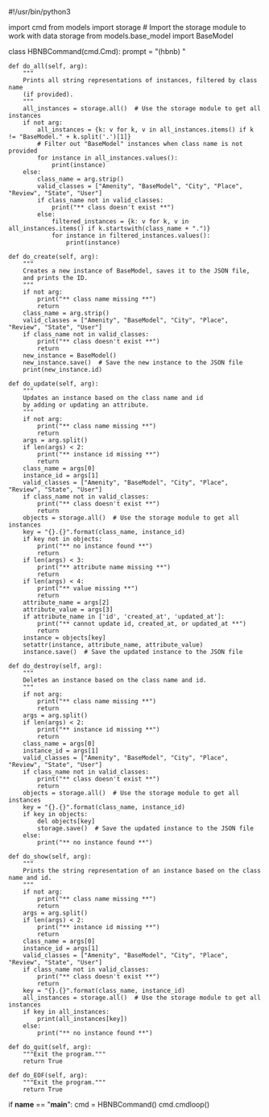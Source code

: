 
#!/usr/bin/python3

import cmd
from models import storage  # Import the storage module to work with data storage
from models.base_model import BaseModel

class HBNBCommand(cmd.Cmd):
    prompt = "(hbnb) "

    def do_all(self, arg):
        """
        Prints all string representations of instances, filtered by class name
        (if provided).
        """
        all_instances = storage.all()  # Use the storage module to get all instances
        if not arg:
            all_instances = {k: v for k, v in all_instances.items() if k != "BaseModel." + k.split('.')[1]}
            # Filter out "BaseModel" instances when class name is not provided
            for instance in all_instances.values():
                print(instance)
        else:
            class_name = arg.strip()
            valid_classes = ["Amenity", "BaseModel", "City", "Place", "Review", "State", "User"]
            if class_name not in valid_classes:
                print("** class doesn't exist **")
            else:
                filtered_instances = {k: v for k, v in all_instances.items() if k.startswith(class_name + ".")}
                for instance in filtered_instances.values():
                    print(instance)

    def do_create(self, arg):
        """
        Creates a new instance of BaseModel, saves it to the JSON file,
        and prints the ID.
        """
        if not arg:
            print("** class name missing **")
            return
        class_name = arg.strip()
        valid_classes = ["Amenity", "BaseModel", "City", "Place", "Review", "State", "User"]
        if class_name not in valid_classes:
            print("** class doesn't exist **")
            return
        new_instance = BaseModel()
        new_instance.save()  # Save the new instance to the JSON file
        print(new_instance.id)

    def do_update(self, arg):
        """
        Updates an instance based on the class name and id
        by adding or updating an attribute.
        """
        if not arg:
            print("** class name missing **")
            return
        args = arg.split()
        if len(args) < 2:
            print("** instance id missing **")
            return
        class_name = args[0]
        instance_id = args[1]
        valid_classes = ["Amenity", "BaseModel", "City", "Place", "Review", "State", "User"]
        if class_name not in valid_classes:
            print("** class doesn't exist **")
            return
        objects = storage.all()  # Use the storage module to get all instances
        key = "{}.{}".format(class_name, instance_id)
        if key not in objects:
            print("** no instance found **")
            return
        if len(args) < 3:
            print("** attribute name missing **")
            return
        if len(args) < 4:
            print("** value missing **")
            return
        attribute_name = args[2]
        attribute_value = args[3]
        if attribute_name in ['id', 'created_at', 'updated_at']:
            print("** cannot update id, created_at, or updated_at **")
            return
        instance = objects[key]
        setattr(instance, attribute_name, attribute_value)
        instance.save()  # Save the updated instance to the JSON file

    def do_destroy(self, arg):
        """
        Deletes an instance based on the class name and id.
        """
        if not arg:
            print("** class name missing **")
            return
        args = arg.split()
        if len(args) < 2:
            print("** instance id missing **")
            return
        class_name = args[0]
        instance_id = args[1]
        valid_classes = ["Amenity", "BaseModel", "City", "Place", "Review", "State", "User"]
        if class_name not in valid_classes:
            print("** class doesn't exist **")
            return
        objects = storage.all()  # Use the storage module to get all instances
        key = "{}.{}".format(class_name, instance_id)
        if key in objects:
            del objects[key]
            storage.save()  # Save the updated instance to the JSON file
        else:
            print("** no instance found **")

    def do_show(self, arg):
        """
        Prints the string representation of an instance based on the class name and id.
        """
        if not arg:
            print("** class name missing **")
            return
        args = arg.split()
        if len(args) < 2:
            print("** instance id missing **")
            return
        class_name = args[0]
        instance_id = args[1]
        valid_classes = ["Amenity", "BaseModel", "City", "Place", "Review", "State", "User"]
        if class_name not in valid_classes:
            print("** class doesn't exist **")
            return
        key = "{}.{}".format(class_name, instance_id)
        all_instances = storage.all()  # Use the storage module to get all instances
        if key in all_instances:
            print(all_instances[key])
        else:
            print("** no instance found **")

    def do_quit(self, arg):
        """Exit the program."""
        return True

    def do_EOF(self, arg):
        """Exit the program."""
        return True

if __name__ == "__main__":
    cmd = HBNBCommand()
    cmd.cmdloop()